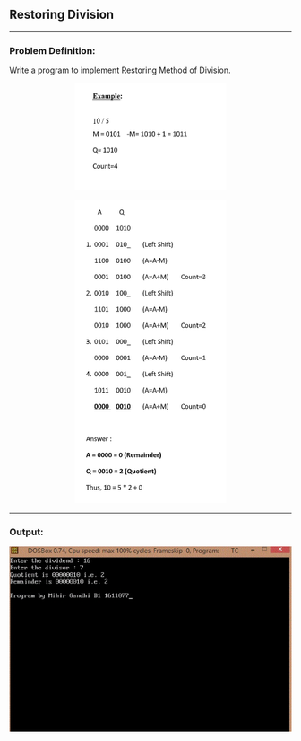 ## Restoring Division

-----------------------------------------
### Problem Definition:
Write a program to implement Restoring Method of Division.

<p align="center">
    <img src="./example-1.png">
</p>

<p align="center">
    <img src="./example-2.png">
</p>

------------------------------------------
### Output:

<p align="center">
    <img src="./output.jpg">
</p>
